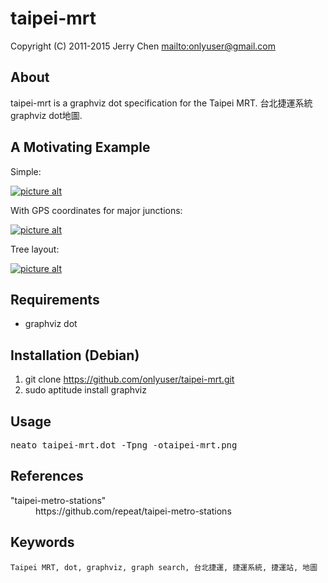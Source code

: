 taipei-mrt
==========

Copyright (C) 2011-2015 Jerry Chen <mailto:onlyuser@gmail.com>

About
-----

taipei-mrt is a graphviz dot specification for the Taipei MRT.
台北捷運系統graphviz dot地圖.

A Motivating Example
--------------------

Simple:

[![picture alt](https://sites.google.com/site/onlyuser/files/taipei-mrt_thumb.png "taipei-mrt")](https://sites.google.com/site/onlyuser/files/taipei-mrt.png)

With GPS coordinates for major junctions:

[![picture alt](https://sites.google.com/site/onlyuser/files/taipei-mrt_with_pos_thumb.png "taipei-mrt_with_pos")](https://sites.google.com/site/onlyuser/files/taipei-mrt_with_pos.png)

Tree layout:

[![picture alt](https://sites.google.com/site/onlyuser/files/taipei-mrt_tree_layout_thumb.png "taipei-mrt_with_pos")](https://sites.google.com/site/onlyuser/files/taipei-mrt_tree_layout.png)

Requirements
------------

* graphviz dot

Installation (Debian)
---------------------

1. git clone https://github.com/onlyuser/taipei-mrt.git
2. sudo aptitude install graphviz

Usage
-----

<pre>
neato taipei-mrt.dot -Tpng -otaipei-mrt.png
</pre>

References
----------

<dl>
    <dt>"taipei-metro-stations"</dt>
    <dd>https://github.com/repeat/taipei-metro-stations</dd>
</dl>

Keywords
--------

    Taipei MRT, dot, graphviz, graph search, 台北捷運, 捷運系統, 捷運站, 地圖
